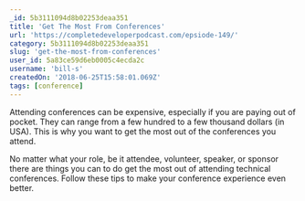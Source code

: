 ```yaml
---
_id: 5b3111094d8b02253deaa351
title: 'Get The Most From Conferences'
url: 'https://completedeveloperpodcast.com/epsiode-149/'
category: 5b3111094d8b02253deaa351
slug: 'get-the-most-from-conferences'
user_id: 5a83ce59d6eb0005c4ecda2c
username: 'bill-s'
createdOn: '2018-06-25T15:58:01.069Z'
tags: [conference]
---
```


Attending conferences can be expensive, especially if you are paying out of pocket. They can range from a few hundred to a few thousand dollars (in USA). This is why you want to get the most out of the conferences you attend.

No matter what your role, be it attendee, volunteer, speaker, or sponsor there are things you can to do get the most out of attending technical conferences. Follow these tips to make your conference experience even better.
